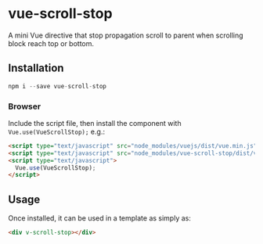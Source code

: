 # vue-scroll-stop

A mini Vue directive that stop propagation scroll to parent when scrolling block reach top or bottom.

## Installation

```js
npm i --save vue-scroll-stop
```

### Browser

Include the script file, then install the component with `Vue.use(VueScrollStop);` e.g.:

```html
<script type="text/javascript" src="node_modules/vuejs/dist/vue.min.js"></script>
<script type="text/javascript" src="node_modules/vue-scroll-stop/dist/vue-scroll-stop.min.js"></script>
<script type="text/javascript">
  Vue.use(VueScrollStop);
</script>
```

## Usage

Once installed, it can be used in a template as simply as:

```html
<div v-scroll-stop></div>
```
